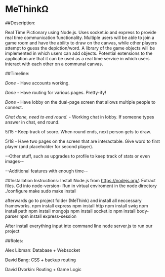 # MeThinkΩ
##Description:

Real Time Pictionary using Node.js. Uses socket.io and express to provide real time communication functionality. Multiple users will be able to join a game room and have the ability to draw on the canvas, while other players attempt to guess the depiction/word. A library of the game objects will be implemented in which users can add objects. Potential extensions to the application are that it can be used as a real time service in which users interact with each other on a communal canvas.

##Timeline:

<i>Done</i> - Have accounts working.

<i>Done</i> - Have routing for various pages. Pretty-ify!

<i>Done</i> - Have lobby on the dual-page screen that allows multiple people to connect.

<i>Chat done, need to end round.</i> - Working chat in lobby. If someone types answer in chat, end round.

5/15 - Keep track of score. When round ends, next person gets to draw.

5/18 - Have two pages on the screen that are interactable. Give word to first player (and placeholder for second player).

--Other stuff, such as upgrades to profile to keep track of stats or even images--

--Additional features with enough time--

##Installation Instructions:
Install Node.js from https://nodejs.org/.
Extract files.
Cd into node-version-<Varies for node version>
Run in virtual enviroment in the node directory
./configure
make
sudo make install

afterwards go to project folder (MeThink) and install all neccessary frameworks.
npm install express
npm install http
npm install swig
npm install path
npm install mongojs
npm install socket.io
npm install body-parser
npm install express-session

After install everything input into command line
node server.js to run our project

##Roles:

Alex Libman: Database + Websocket

David Bang: CSS + backup routing

David Dvorkin: Routing + Game Logic
